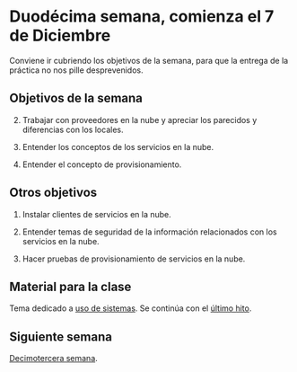 # Duodécima semana, comienza el 7 de Diciembre

Conviene ir cubriendo los objetivos de la semana, para que la entrega de la práctica no nos pille desprevenidos.

## Objetivos de la semana

2. Trabajar con proveedores en la nube y apreciar los parecidos y
   diferencias con los locales. 

3. Entender los conceptos de los servicios en la nube.

4. Entender el concepto de provisionamiento.

## Otros objetivos

1. Instalar clientes de servicios en la nube.

2. Entender temas de seguridad de la información relacionados con los
   servicios en la nube.

3. Hacer pruebas de provisionamiento de servicios en la nube. 

## Material para la clase

Tema dedicado a
[uso de sistemas](http://jj.github.io/IV/documentos/temas/Uso_de_sistemas). Se
continúa con el 
[último hito](http://jj.github.io/IV/documentos/proyecto/5.IaaS). 


## Siguiente semana

[Decimotercera semana](13-semana.md). 
